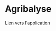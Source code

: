 # Agribalyse 

[Lien vers l'application](https://share.streamlit.io/dataandmaths/agribalyse_data/main/main.py)
